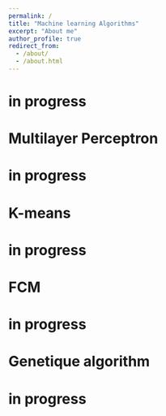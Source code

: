 ```yaml
---
permalink: /
title: "Machine learning Algorithms"
excerpt: "About me"
author_profile: true
redirect_from: 
  - /about/
  - /about.html
---
```


# in progress

Multilayer Perceptron
======

# in progress

K-means
======

# in progress

# FCM


# in progress

# Genetique algorithm


# in progress


